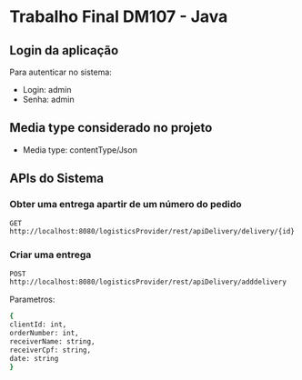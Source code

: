 # Trabalho Final DM107 - Java

## Login da aplicação

Para autenticar no sistema:
* Login: admin
* Senha: admin

## Media type considerado no projeto
* Media type: contentType/Json

## APIs do Sistema

### Obter uma entrega apartir de um número do pedido
```sh
GET
http://localhost:8080/logisticsProvider/rest/apiDelivery/delivery/{id}
```

### Criar uma entrega 
```sh
POST
http://localhost:8080/logisticsProvider/rest/apiDelivery/adddelivery
```
Parametros:
```sh
{
clientId: int, 
orderNumber: int,
receiverName: string,
receiverCpf: string,
date: string
}
```
